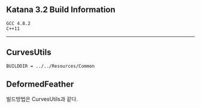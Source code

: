 ## Katana 3.2 Build Information
```
GCC 4.8.2
C++11
```
---
## CurvesUtils
```
BUILDDIR = ../../Resources/Common
```
## DeformedFeather
빌드방법은 CurvesUtils과 같다.

